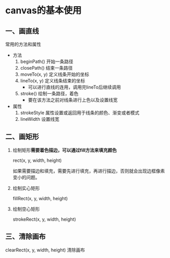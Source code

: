 # canvas的基本使用

## 一、画直线

常用的方法和属性

- 方法
  1. beginPath() 开始一条路径
  2. closePath() 结束一条路径
  3. moveTo(x, y) 定义线条开始的坐标
  4. lineTo(x, y) 定义线条结束的坐标
     - 可以进行直线的连用，调用完lineTo后继续调用
  5. stroke() 绘制一条路径，着色
     - 要在该方法之前对线条进行上色以及设置线宽
- 属性
  1. strokeStyle 属性设置或返回用于线条的颜色、渐变或者模式
  2. lineWidth 设置线宽

## 二、画矩形

1. 绘制矩形**需要着色描边，可以通过fill方法来填充颜色**

   rect(x, y, width, height)

   如果需要描边和填充，需要先进行填充，再进行描边，否则就会出现边框像素变小的问题。

2. 绘制实心矩形

   fillRect(x, y, width, height)

3. 绘制空心矩形

   strokeRect(x, y, width, height)

## 三、清除画布

clearRect(x, y, width, height) 清除画布

